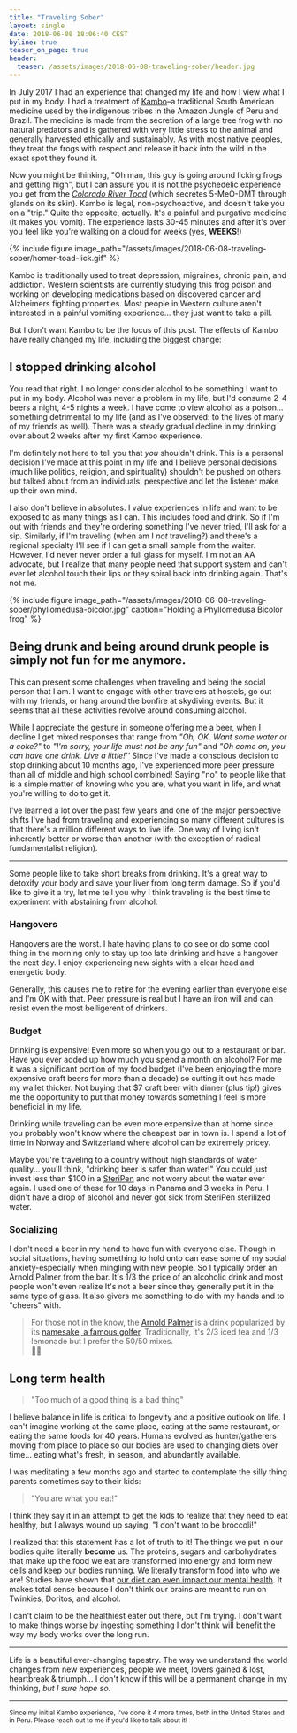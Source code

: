 ```yaml
---
title: "Traveling Sober"
layout: single
date: 2018-06-08 18:06:40 CEST
byline: true
teaser_on_page: true
header:
  teaser: /assets/images/2018-06-08-traveling-sober/header.jpg
---
```


In July 2017 I had an experience that changed my life and how I view what I put in my body. I had a treatment of [Kambo](https://en.wikipedia.org/wiki/Phyllomedusa_bicolor)–a traditional South American medicine used by the indigenous tribes in the Amazon Jungle of Peru and Brazil. The medicine is made from the secretion of a large tree frog with no natural predators and is gathered with very little stress to the animal and generally harvested ethically and sustainably. As with most native peoples, they treat the frogs with respect and release it back into the wild in the exact spot they found it.

Now you might be thinking, "Oh man, this guy is going around licking frogs and getting high", but I can assure you it is not the psychedelic experience you get from the [*Colorado River Toad*](https://en.wikipedia.org/wiki/Colorado_River_toad) (which secretes 5-MeO-DMT through glands on its skin). Kambo is legal, non-psychoactive, and doesn't take you on a "trip."  Quite the opposite, actually. It's a painful and purgative medicine (it makes you vomit). The experience lasts 30-45 minutes and after it's over you feel like you're walking on a cloud for weeks (yes, **WEEKS**!)

{% include figure image_path="/assets/images/2018-06-08-traveling-sober/homer-toad-lick.gif" %}

Kambo is traditionally used to treat depression, migraines, chronic pain, and addiction. Western scientists are currently studying this frog poison and working on developing medications based on discovered cancer and Alzheimers fighting properties. Most people in Western culture aren't interested in a painful vomiting experience… they just want to take a pill.

But I don't want Kambo to be the focus of this post. The effects of Kambo have really changed my life, including the biggest change:

## I stopped drinking alcohol

You read that right. I no longer consider alcohol to be something I want to put in my body. Alcohol was never a problem in my life, but I'd consume 2-4 beers a night, 4-5 nights a week. I have come to view alcohol as a poison… something detrimental to my life (and as I've observed: to the lives of many of my friends as well). There was a steady gradual decline in my drinking over about 2 weeks after my first Kambo experience.

I'm definitely not here to tell you that *you* shouldn't drink. This is a personal decision I've made at this point in my life and I believe personal decisions (much like politics, religion, and spirituality) shouldn't be pushed on others but talked about from an individuals' perspective and let the listener make up their own mind.

I also don't believe in absolutes. I value experiences in life and want to be exposed to as many things as I can. This includes food and drink. So if I'm out with friends and they're ordering something I've never tried, I'll ask for a sip. Similarly, if I'm traveling (when am I *not* traveling?) and there's a regional specialty I'll see if I can get a small sample from the waiter. However, I'd never never order a full glass for myself. I'm not an AA advocate, but I realize that many people need that support system and can't ever let alcohol touch their lips or they spiral back into drinking again. That's not me.

{% include figure image_path="/assets/images/2018-06-08-traveling-sober/phyllomedusa-bicolor.jpg" caption="Holding a Phyllomedusa Bicolor frog" %}

## Being drunk and being around drunk people is simply not fun for me anymore.

This can present some challenges when traveling and being the social person that I am. I want to engage with other travelers at hostels, go out with my friends, or hang around the bonfire at skydiving events. But it seems that all these activities revolve around consuming alcohol. 

While I appreciate the gesture in someone offering me a beer, when I decline I get mixed responses that range from *"Oh, OK. Want some water or a coke?"* to *"I'm sorry, your life must not be any fun"* and *"Oh come on, you can have one drink. Live a little!''* Since I've made a conscious decision to stop drinking about 10 months ago, I've experienced more peer pressure than all of middle and high school combined! Saying "no" to people like that is a simple matter of knowing who you are, what you want in life, and what you're willing to do to get it.

I've learned a lot over the past few years and one of the major perspective shifts I've had from traveling and experiencing so many different cultures is that there's a million different ways to live life. One way of living isn't inherently better or worse than another (with the exception of radical fundamentalist religion).

---

Some people like to take short breaks from drinking. It's a great way to detoxify your body and save your liver from long term damage. So if you'd like to give it a try, let me tell you why I think traveling is the best time to experiment with abstaining from alcohol.

### Hangovers

Hangovers are the worst. I hate having plans to go see or do some cool thing in the morning only to stay up too late drinking and have a hangover the next day. I enjoy experiencing new sights with a clear head and energetic body.

Generally, this causes me to retire for the evening earlier than everyone else and I'm OK with that. Peer pressure is real but I have an iron will and can resist even the most belligerent of drinkers.

### Budget

Drinking is expensive! Even more so when you go out to a restaurant or bar. Have you ever added up how much you spend a month on alcohol? For me it was a significant portion of my food budget (I've been enjoying the more expensive craft beers for more than a decade) so cutting it out has made my wallet thicker. Not buying that $7 craft beer with dinner (plus tip!) gives me the opportunity to put that money towards something I feel is more beneficial in my life.

Drinking while traveling can be even more expensive than at home since you probably won't know where the cheapest bar in town is. I spend a lot of time in Norway and Switzerland where alcohol can be extremely pricey.

Maybe you're traveling to a country without high standards of water quality... you'll think, "drinking beer is safer than water!" You could just invest less than $100 in a [SteriPen](https://www.steripen.com/) and not worry about the water ever again. I used one of these for 10 days in Panama and 3 weeks in Peru. I didn't have a drop of alcohol and never got sick from SteriPen sterilized water.

### Socializing

I don't need a beer in my hand to have fun with everyone else. Though in social situations, having something to hold onto can ease some of my social anxiety-especially when mingling with new people. So I typically order an Arnold Palmer from the bar. It's 1/3 the price of an alcoholic drink and most people won't even realize It's not a beer since they generally put it in the same type of glass. It also givers me something to do with my hands and to "cheers" with.

> For those not in the know, the [Arnold Palmer](https://en.wikipedia.org/wiki/Arnold_Palmer_(drink)) is a drink popularized by its [namesake, a famous golfer](https://en.wikipedia.org/wiki/Arnold_Palmer). Traditionally, it's 2/3 iced tea and 1/3 lemonade but I prefer the 50/50 mixes.  
> 🍃🍋

## Long term health

> "Too much of a good thing is a bad thing"

I believe balance in life is critical to longevity and a positive outlook on life. I can't imagine working at the same place, eating at the same restaurant, or eating the same foods for 40 years. Humans evolved as hunter/gatherers moving from place to place so our bodies are used to changing diets over time… eating what's fresh, in season, and abundantly available.

I was meditating a few months ago and started to contemplate the silly thing parents sometimes say to their kids:

> "You are what you eat!"

I think they say it in an attempt to get the kids to realize that they need to eat healthy, but I always wound up saying, "I don't want to be broccoli!"

I realized that this statement has a lot of truth to it! The things we put in our bodies quite literally **become** us. The proteins, sugars and carbohydrates that make up the food we eat are transformed into energy and form new cells and keep our bodies running. We literally transform food into who we are! Studies have shown that [our diet can even impact our mental health](https://www.thecut.com/2018/03/the-science-of-how-your-diet-affects-your-mental-health.html). It makes total sense because I don't think our brains are meant to run on Twinkies, Doritos, and alcohol.

I can't claim to be the healthiest eater out there, but I'm trying. I don't want to make things worse by ingesting something I don't think will benefit the way my body works over the long run.

---

Life is a beautiful ever-changing tapestry. The way we understand the world changes from new experiences, people we meet, lovers gained & lost, heartbreak & triumph... I don't know if this will be a permanent change in my thinking, *but I sure hope so.*

---

<sup>Since my initial Kambo experience, I've done it 4 more times, both in the United States and in Peru. Please reach out to me if you'd like to talk about it!</sup>